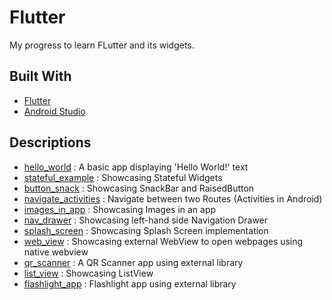 # Flutter
My progress to learn FLutter and its widgets.

## Built With 
- [Flutter](https://flutter.dev/)
- [Android Studio](https://developer.android.com/studio)

## Descriptions
- [hello_world](https://github.com/agambajwa/Flutter/tree/master/hello_world) : A basic app displaying 'Hello World!' text
- [stateful_example](https://github.com/agambajwa/Flutter/tree/master/stateful_example) : Showcasing Stateful Widgets
- [button_snack](https://github.com/agambajwa/Flutter/tree/master/button_snack) : Showcasing SnackBar and RaisedButton
- [navigate_activities](https://github.com/agambajwa/Flutter/tree/master/navigate_activities) : Navigate between two Routes (Activities in Android)
- [images_in_app](https://github.com/agambajwa/Flutter/tree/master/images_in_app) : Showcasing Images in an app
- [nav_drawer](https://github.com/agambajwa/Flutter/tree/master/nav_drawer) : Showcasing left-hand side Navigation Drawer
- [splash_screen](https://github.com/agambajwa/Flutter/tree/master/splash_screen) : Showcasing Splash Screen implementation
- [web_view](https://github.com/agambajwa/Flutter/tree/master/web_view) : Showcasing external WebView to open webpages using native webview
- [qr_scanner](https://github.com/agambajwa/Flutter/tree/master/qr_scanner) : A QR Scanner app using external library
- [list_view](https://github.com/agambajwa/Flutter/tree/master/list_view) : Showcasing ListView
- [flashlight_app](https://github.com/agambajwa/Flutter/tree/master/flashlight_app) : Flashlight app using external library
